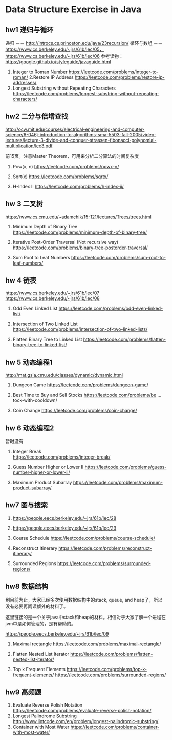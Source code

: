 # Data Structure Exercise in Java

## hw1 递归与循环

递归 －－ http://introcs.cs.princeton.edu/java/23recursion/
循环与数组 －－ https://www.cs.berkeley.edu/~jrs/61b/lec/05，https://www.cs.berkeley.edu/~jrs/61b/lec/06
参考读物：https://google.github.io/styleguide/javaguide.html

1. Integer to Roman Number
    https://leetcode.com/problems/integer-to-roman/
2.Restore IP Address
    https://leetcode.com/problems/restore-ip-addresses/
3. Longest Substring without Repeating Characters
    https://leetcode.com/problems/longest-substring-without-repeating-characters/


## hw2 二分与倍增查找

http://ocw.mit.edu/courses/electrical-engineering-and-computer-science/6-046j-introduction-to-algorithms-sma-5503-fall-2005/video-lectures/lecture-3-divide-and-conquer-strassen-fibonacci-polynomial-multiplication/lec3.pdf

前15页。注意Master Theorem，可用来分析二分算法的时间复杂度

1. Pow(x, n) 
    https://leetcode.com/problems/powx-n/

2. Sqrt(x)
    https://leetcode.com/problems/sqrtx/

3. H-Index II
    https://leetcode.com/problems/h-index-ii/
    
## hw 3 二叉树

https://www.cs.cmu.edu/~adamchik/15-121/lectures/Trees/trees.html

1. Minimum Depth of Binary Tree
    https://leetcode.com/problems/minimum-depth-of-binary-tree/

2. Iterative Post-Order Traversal (Not recursive way)
    https://leetcode.com/problems/binary-tree-postorder-traversal/

3. Sum Root to Leaf Numbers
    https://leetcode.com/problems/sum-root-to-leaf-numbers/
    
## hw 4 链表
https://www.cs.berkeley.edu/~jrs/61b/lec/07
https://www.cs.berkeley.edu/~jrs/61b/lec/08

1. Odd Even Linked List
   https://leetcode.com/problems/odd-even-linked-list/

2. Intersection of Two Linked List
   https://leetcode.com/problems/intersection-of-two-linked-lists/

3. Flatten Binary Tree to Linked List
    https://leetcode.com/problems/flatten-binary-tree-to-linked-list/


## hw 5 动态编程1
http://mat.gsia.cmu.edu/classes/dynamic/dynamic.html



1. Dungeon Game
    https://leetcode.com/problems/dungeon-game/

2. Best Time to Buy and Sell Stocks
    https://leetcode.com/problems/be ... tock-with-cooldown/

3. Coin Change
    https://leetcode.com/problems/coin-change/
    
## hw 6 动态编程2

暂时没有


1. Integer Break    
    https://leetcode.com/problems/integer-break/

2. Guess Number Higher or Lower II
    https://leetcode.com/problems/guess-number-higher-or-lower-ii/

3. Maximum Product Subarray
    https://leetcode.com/problems/maximum-product-subarray/
    
    
    
    
    
## hw7 图与搜索



1. https://people.eecs.berkeley.edu/~jrs/61b/lec/28
2. https://people.eecs.berkeley.edu/~jrs/61b/lec/29

1. Course Schedule
    https://leetcode.com/problems/course-schedule/

2. Reconstruct Itinerary
    https://leetcode.com/problems/reconstruct-itinerary/

3. Surrounded Regions
    https://leetcode.com/problems/surrounded-regions/
    
## hw8 数据结构

到目前为止，大家已经多次使用数据结构中的stack, queue, and heap了，所以没有必要再阅读额外的材料了。

这里链接的是一个关于java中stack和heap的材料。相信对于大家了解一个进程在jvm中是如何管理的，是有帮助的。

https://people.eecs.berkeley.edu/~jrs/61b/lec/09

1. Maximal rectangle
    https://leetcode.com/problems/maximal-rectangle/

2. Flatten Nested List Iterator
    https://leetcode.com/problems/flatten-nested-list-iterator/

3. Top k Frequent Elements
    https://leetcode.com/problems/top-k-frequent-elements/    https://leetcode.com/problems/surrounded-regions/
    
    
## hw9 高频题


1. Evaluate Reverse Polish Notation
   https://leetcode.com/problems/evaluate-reverse-polish-notation/
2. Longest Palindrome Substring
    http://www.lintcode.com/en/problem/longest-palindromic-substring/
3. Container with Most Water
    https://leetcode.com/problems/container-with-most-water/
    
 
